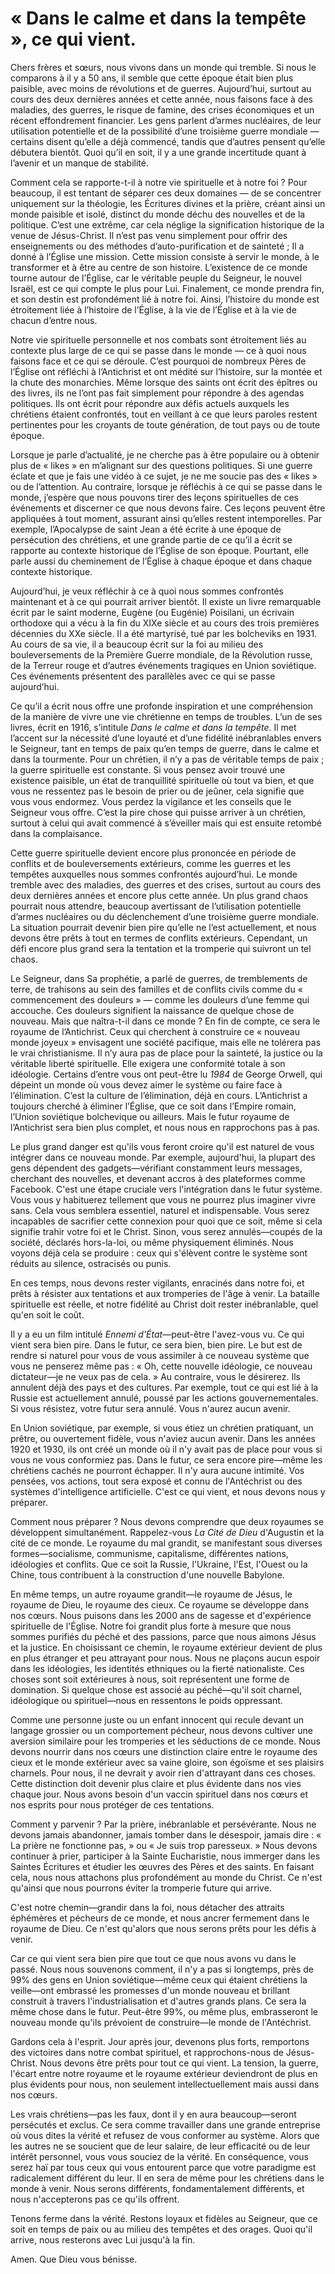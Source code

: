 # « Dans le calme et dans la tempête », ce qui vient.

Chers frères et sœurs, nous vivons dans un monde qui tremble. Si nous le comparons à il y a 50 ans, il semble que cette époque était bien plus paisible, avec moins de révolutions et de guerres. Aujourd’hui, surtout au cours des deux dernières années et cette année, nous faisons face à des maladies, des guerres, le risque de famine, des crises économiques et un récent effondrement financier. Les gens parlent d’armes nucléaires, de leur utilisation potentielle et de la possibilité d’une troisième guerre mondiale — certains disent qu’elle a déjà commencé, tandis que d’autres pensent qu’elle débutera bientôt. Quoi qu’il en soit, il y a une grande incertitude quant à l’avenir et un manque de stabilité.

Comment cela se rapporte-t-il à notre vie spirituelle et à notre foi ? Pour beaucoup, il est tentant de séparer ces deux domaines — de se concentrer uniquement sur la théologie, les Écritures divines et la prière, créant ainsi un monde paisible et isolé, distinct du monde déchu des nouvelles et de la politique. C’est une extrême, car cela néglige la signification historique de la venue de Jésus-Christ. Il n’est pas venu simplement pour offrir des enseignements ou des méthodes d’auto-purification et de sainteté ; Il a donné à l’Église une mission. Cette mission consiste à servir le monde, à le transformer et à être au centre de son histoire. L’existence de ce monde tourne autour de l’Église, car le véritable peuple du Seigneur, le nouvel Israël, est ce qui compte le plus pour Lui. Finalement, ce monde prendra fin, et son destin est profondément lié à notre foi. Ainsi, l’histoire du monde est étroitement liée à l’histoire de l’Église, à la vie de l’Église et à la vie de chacun d’entre nous.

Notre vie spirituelle personnelle et nos combats sont étroitement liés au contexte plus large de ce qui se passe dans le monde — ce à quoi nous faisons face et ce qui se déroule. C’est pourquoi de nombreux Pères de l’Église ont réfléchi à l’Antichrist et ont médité sur l’histoire, sur la montée et la chute des monarchies. Même lorsque des saints ont écrit des épîtres ou des livres, ils ne l’ont pas fait simplement pour répondre à des agendas politiques. Ils ont écrit pour répondre aux défis actuels auxquels les chrétiens étaient confrontés, tout en veillant à ce que leurs paroles restent pertinentes pour les croyants de toute génération, de tout pays ou de toute époque.

Lorsque je parle d’actualité, je ne cherche pas à être populaire ou à obtenir plus de « likes » en m’alignant sur des questions politiques. Si une guerre éclate et que je fais une vidéo à ce sujet, je ne me soucie pas des « likes » ou de l’attention. Au contraire, lorsque je réfléchis à ce qui se passe dans le monde, j’espère que nous pouvons tirer des leçons spirituelles de ces événements et discerner ce que nous devons faire. Ces leçons peuvent être appliquées à tout moment, assurant ainsi qu’elles restent intemporelles. Par exemple, l’Apocalypse de saint Jean a été écrite à une époque de persécution des chrétiens, et une grande partie de ce qu’il a écrit se rapporte au contexte historique de l’Église de son époque. Pourtant, elle parle aussi du cheminement de l’Église à chaque époque et dans chaque contexte historique.

Aujourd’hui, je veux réfléchir à ce à quoi nous sommes confrontés maintenant et à ce qui pourrait arriver bientôt. Il existe un livre remarquable écrit par le saint moderne, Eugène (ou Eugénie) Poisilani, un écrivain orthodoxe qui a vécu à la fin du XIXe siècle et au cours des trois premières décennies du XXe siècle. Il a été martyrisé, tué par les bolcheviks en 1931. Au cours de sa vie, il a beaucoup écrit sur la foi au milieu des bouleversements de la Première Guerre mondiale, de la Révolution russe, de la Terreur rouge et d’autres événements tragiques en Union soviétique. Ces événements présentent des parallèles avec ce qui se passe aujourd’hui.

Ce qu’il a écrit nous offre une profonde inspiration et une compréhension de la manière de vivre une vie chrétienne en temps de troubles. L’un de ses livres, écrit en 1916, s’intitule *Dans le calme et dans la tempête*. Il met l’accent sur la nécessité d’une loyauté et d’une fidélité inébranlables envers le Seigneur, tant en temps de paix qu’en temps de guerre, dans le calme et dans la tourmente. Pour un chrétien, il n’y a pas de véritable temps de paix ; la guerre spirituelle est constante. Si vous pensez avoir trouvé une existence paisible, un état de tranquillité spirituelle où tout va bien, et que vous ne ressentez pas le besoin de prier ou de jeûner, cela signifie que vous vous endormez. Vous perdez la vigilance et les conseils que le Seigneur vous offre. C’est la pire chose qui puisse arriver à un chrétien, surtout à celui qui avait commencé à s’éveiller mais qui est ensuite retombé dans la complaisance.

Cette guerre spirituelle devient encore plus prononcée en période de conflits et de bouleversements extérieurs, comme les guerres et les tempêtes auxquelles nous sommes confrontés aujourd’hui. Le monde tremble avec des maladies, des guerres et des crises, surtout au cours des deux dernières années et encore plus cette année. Un plus grand chaos pourrait nous attendre, beaucoup avertissant de l’utilisation potentielle d’armes nucléaires ou du déclenchement d’une troisième guerre mondiale. La situation pourrait devenir bien pire qu’elle ne l’est actuellement, et nous devons être prêts à tout en termes de conflits extérieurs. Cependant, un défi encore plus grand sera la tentation et la tromperie qui suivront un tel chaos.

Le Seigneur, dans Sa prophétie, a parlé de guerres, de tremblements de terre, de trahisons au sein des familles et de conflits civils comme du « commencement des douleurs » — comme les douleurs d’une femme qui accouche. Ces douleurs signifient la naissance de quelque chose de nouveau. Mais que naîtra-t-il dans ce monde ? En fin de compte, ce sera le royaume de l’Antichrist. Ceux qui cherchent à construire ce « nouveau monde joyeux » envisagent une société pacifique, mais elle ne tolérera pas le vrai christianisme. Il n’y aura pas de place pour la sainteté, la justice ou la véritable liberté spirituelle. Elle exigera une conformité totale à son idéologie. Certains d’entre vous ont peut-être lu *1984* de George Orwell, qui dépeint un monde où vous devez aimer le système ou faire face à l’élimination. C’est la culture de l’élimination, déjà en cours. L’Antichrist a toujours cherché à éliminer l’Église, que ce soit dans l’Empire romain, l’Union soviétique bolchevique ou ailleurs. Mais le futur royaume de l’Antichrist sera bien plus complet, et nous nous en rapprochons pas à pas.

Le plus grand danger est qu'ils vous feront croire qu'il est naturel de vous intégrer dans ce nouveau monde. Par exemple, aujourd'hui, la plupart des gens dépendent des gadgets—vérifiant constamment leurs messages, cherchant des nouvelles, et devenant accros à des plateformes comme Facebook. C'est une étape cruciale vers l'intégration dans le futur système. Vous vous y habituerez tellement que vous ne pourrez plus imaginer vivre sans. Cela vous semblera essentiel, naturel et indispensable. Vous serez incapables de sacrifier cette connexion pour quoi que ce soit, même si cela signifie trahir votre foi et le Christ. Sinon, vous serez annulés—coupés de la société, déclarés hors-la-loi, ou même physiquement éliminés. Nous voyons déjà cela se produire : ceux qui s'élèvent contre le système sont réduits au silence, ostracisés ou punis.

En ces temps, nous devons rester vigilants, enracinés dans notre foi, et prêts à résister aux tentations et aux tromperies de l'âge à venir. La bataille spirituelle est réelle, et notre fidélité au Christ doit rester inébranlable, quel qu'en soit le coût.

Il y a eu un film intitulé *Ennemi d'État*—peut-être l'avez-vous vu. Ce qui vient sera bien pire. Dans le futur, ce sera bien, bien pire. Le but est de rendre si naturel pour vous de vous assimiler à ce nouveau système que vous ne penserez même pas : « Oh, cette nouvelle idéologie, ce nouveau dictateur—je ne veux pas de cela. » Au contraire, vous le désirerez. Ils annulent déjà des pays et des cultures. Par exemple, tout ce qui est lié à la Russie est actuellement annulé, poussé par les actions gouvernementales. Si vous résistez, votre futur sera annulé. Vous n'aurez aucun avenir.

En Union soviétique, par exemple, si vous étiez un chrétien pratiquant, un prêtre, ou ouvertement fidèle, vous n'aviez aucun avenir. Dans les années 1920 et 1930, ils ont créé un monde où il n'y avait pas de place pour vous si vous ne vous conformiez pas. Dans le futur, ce sera encore pire—même les chrétiens cachés ne pourront échapper. Il n'y aura aucune intimité. Vos pensées, vos actions, tout sera exposé et connu de l'Antéchrist ou des systèmes d'intelligence artificielle. C'est ce qui vient, et nous devons nous y préparer.

Comment nous préparer ? Nous devons comprendre que deux royaumes se développent simultanément. Rappelez-vous *La Cité de Dieu* d'Augustin et la cité de ce monde. Le royaume du mal grandit, se manifestant sous diverses formes—socialisme, communisme, capitalisme, différentes nations, idéologies et conflits. Que ce soit la Russie, l'Ukraine, l'Est, l'Ouest ou la Chine, tous contribuent à la construction d'une nouvelle Babylone.

En même temps, un autre royaume grandit—le royaume de Jésus, le royaume de Dieu, le royaume des cieux. Ce royaume se développe dans nos cœurs. Nous puisons dans les 2000 ans de sagesse et d'expérience spirituelle de l'Église. Notre foi grandit plus forte à mesure que nous sommes purifiés du péché et des passions, parce que nous aimons Jésus et la justice. En choisissant ce chemin, le royaume extérieur devient de plus en plus étranger et peu attrayant pour nous. Nous ne plaçons aucun espoir dans les idéologies, les identités ethniques ou la fierté nationaliste. Ces choses sont soit extérieures à nous, soit représentent une forme de domination. Si quelque chose est associé au péché—qu'il soit charnel, idéologique ou spirituel—nous en ressentons le poids oppressant.

Comme une personne juste ou un enfant innocent qui recule devant un langage grossier ou un comportement pécheur, nous devons cultiver une aversion similaire pour les tromperies et les séductions de ce monde. Nous devons nourrir dans nos cœurs une distinction claire entre le royaume des cieux et le monde extérieur avec sa vaine gloire, son égoïsme et ses plaisirs charnels. Pour nous, il ne devrait y avoir rien d'attrayant dans ces choses. Cette distinction doit devenir plus claire et plus évidente dans nos vies chaque jour. Nous avons besoin d'un vaccin spirituel dans nos cœurs et nos esprits pour nous protéger de ces tentations.

Comment y parvenir ? Par la prière, inébranlable et persévérante. Nous ne devons jamais abandonner, jamais tomber dans le désespoir, jamais dire : « La prière ne fonctionne pas, » ou « Je suis trop paresseux. » Nous devons continuer à prier, participer à la Sainte Eucharistie, nous immerger dans les Saintes Écritures et étudier les œuvres des Pères et des saints. En faisant cela, nous nous attachons plus profondément au monde du Christ. Ce n'est qu'ainsi que nous pourrons éviter la tromperie future qui arrive.

C'est notre chemin—grandir dans la foi, nous détacher des attraits éphémères et pécheurs de ce monde, et nous ancrer fermement dans le royaume de Dieu. Ce n'est qu'alors que nous serons prêts pour les défis à venir.

Car ce qui vient sera bien pire que tout ce que nous avons vu dans le passé. Nous nous souvenons comment, il n'y a pas si longtemps, près de 99% des gens en Union soviétique—même ceux qui étaient chrétiens la veille—ont embrassé les promesses d'un monde nouveau et brillant construit à travers l'industrialisation et d'autres grands plans. Ce sera la même chose dans le futur. Peut-être 99%, ou même plus, embrasseront le nouveau monde qu'ils prévoient de construire—le monde de l'Antéchrist.

Gardons cela à l'esprit. Jour après jour, devenons plus forts, remportons des victoires dans notre combat spirituel, et rapprochons-nous de Jésus-Christ. Nous devons être prêts pour tout ce qui vient. La tension, la guerre, l'écart entre notre royaume et le royaume extérieur deviendront de plus en plus évidents pour nous, non seulement intellectuellement mais aussi dans nos cœurs.

Les vrais chrétiens—pas les faux, dont il y en aura beaucoup—seront persécutés et exclus. Ce sera comme travailler dans une grande entreprise où vous dites la vérité et refusez de vous conformer au système. Alors que les autres ne se soucient que de leur salaire, de leur efficacité ou de leur intérêt personnel, vous vous souciez de la vérité. En conséquence, vous serez haï par tous ceux qui vous entourent parce que votre paradigme est radicalement différent du leur. Il en sera de même pour les chrétiens dans le monde à venir. Nous serons différents, fondamentalement différents, et nous n'accepterons pas ce qu'ils offrent.

Tenons ferme dans la vérité. Restons loyaux et fidèles au Seigneur, que ce soit en temps de paix ou au milieu des tempêtes et des orages. Quoi qu'il arrive, nous resterons avec Lui jusqu'à la fin.

Amen. Que Dieu vous bénisse.

